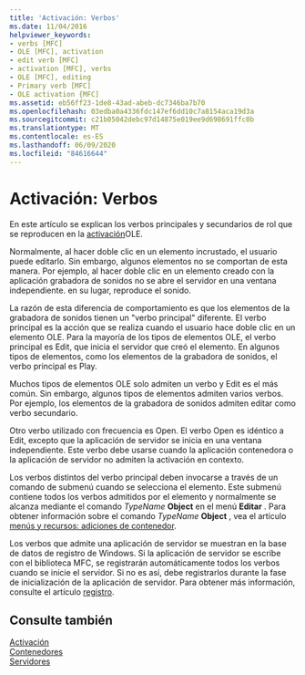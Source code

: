 ```yaml
---
title: 'Activación: Verbos'
ms.date: 11/04/2016
helpviewer_keywords:
- verbs [MFC]
- OLE [MFC], activation
- edit verb [MFC]
- activation [MFC], verbs
- OLE [MFC], editing
- Primary verb [MFC]
- OLE activation {MFC]
ms.assetid: eb56ff23-1de8-43ad-abeb-dc7346ba7b70
ms.openlocfilehash: 03edba0a4336fdc147ef6dd10c7a8154aca19d3a
ms.sourcegitcommit: c21b05042debc97d14875e019ee9d698691ffc0b
ms.translationtype: MT
ms.contentlocale: es-ES
ms.lasthandoff: 06/09/2020
ms.locfileid: "84616644"
---
```

# <a name="activation-verbs"></a>Activación: Verbos

En este artículo se explican los verbos principales y secundarios de rol que se reproducen en la [activación](activation-cpp.md)OLE.

Normalmente, al hacer doble clic en un elemento incrustado, el usuario puede editarlo. Sin embargo, algunos elementos no se comportan de esta manera. Por ejemplo, al hacer doble clic en un elemento creado con la aplicación grabadora de sonidos no se abre el servidor en una ventana independiente. en su lugar, reproduce el sonido.

La razón de esta diferencia de comportamiento es que los elementos de la grabadora de sonidos tienen un "verbo principal" diferente. El verbo principal es la acción que se realiza cuando el usuario hace doble clic en un elemento OLE. Para la mayoría de los tipos de elementos OLE, el verbo principal es Edit, que inicia el servidor que creó el elemento. En algunos tipos de elementos, como los elementos de la grabadora de sonidos, el verbo principal es Play.

Muchos tipos de elementos OLE solo admiten un verbo y Edit es el más común. Sin embargo, algunos tipos de elementos admiten varios verbos. Por ejemplo, los elementos de la grabadora de sonidos admiten editar como verbo secundario.

Otro verbo utilizado con frecuencia es Open. El verbo Open es idéntico a Edit, excepto que la aplicación de servidor se inicia en una ventana independiente. Este verbo debe usarse cuando la aplicación contenedora o la aplicación de servidor no admiten la activación en contexto.

Los verbos distintos del verbo principal deben invocarse a través de un comando de submenú cuando se selecciona el elemento. Este submenú contiene todos los verbos admitidos por el elemento y normalmente se alcanza mediante el comando *TypeName* **Object** en el menú **Editar** . Para obtener información sobre el comando *TypeName* **Object** , vea el artículo [menús y recursos: adiciones de contenedor](menus-and-resources-container-additions.md).

Los verbos que admite una aplicación de servidor se muestran en la base de datos de registro de Windows. Si la aplicación de servidor se escribe con el biblioteca MFC, se registrarán automáticamente todos los verbos cuando se inicie el servidor. Si no es así, debe registrarlos durante la fase de inicialización de la aplicación de servidor. Para obtener más información, consulte el artículo [registro](registration.md).

## <a name="see-also"></a>Consulte también

[Activación](activation-cpp.md)<br/>
[Contenedores](containers.md)<br/>
[Servidores](servers.md)

